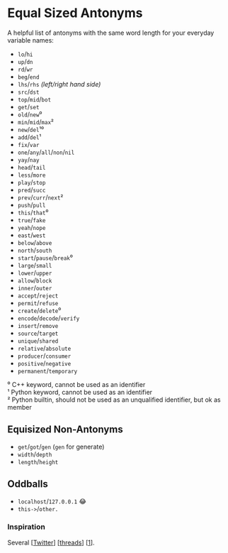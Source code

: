 # Equal Sized Antonyms
A helpful list of antonyms with the same word length for your everyday variable names:

- `lo`/`hi`
- `up`/`dn`
- `rd`/`wr`
- `beg`/`end`
- `lhs`/`rhs` *(left/right hand side)*
- `src`/`dst`
- `top`/`mid`/`bot`
- `get`/`set`
- `old`/`new`⁰
- `min`/`mid`/`max`²
- `new`/`del`¹⁰
- `add`/`del`¹
- `fix`/`var`
- `one`/`any`/`all`/`non`/`nil`
- `yay`/`nay`
- `head`/`tail`
- `less`/`more`
- `play`/`stop`
- `pred`/`succ`
- `prev`/`curr`/`next`²
- `push`/`pull`
- `this`/`that`⁰
- `true`/`fake`
- `yeah`/`nope`
- `east`/`west`
- `below`/`above`
- `north`/`south`
- `start`/`pause`/`break`⁰
- `large`/`small`
- `lower`/`upper`
- `allow`/`block`
- `inner`/`outer`
- `accept`/`reject`
- `permit`/`refuse`
- `create`/`delete`⁰
- `encode`/`decode`/`verify`
- `insert`/`remove`
- `source`/`target`
- `unique`/`shared`
- `relative`/`absolute`
- `producer`/`consumer`
- `positive`/`negative`
- `permanent`/`temporary`

⁰ C++ keyword, cannot be used as an identifier  
¹ Python keyword, cannot be used as an identifier  
² Python builtin, should not be used as an unqualified identifier, but ok as member


## Equisized Non-Antonyms

- `get`/`got`/`gen` (`gen` for generate)
- `width`/`depth`
- `length`/`height`

## Oddballs
- `localhost`/`127.0.0.1` 😂
- `this->`/`other.`

### Inspiration
Several [[Twitter](https://twitter.com/fulhack/status/863496853190582272)] [[threads](https://twitter.com/kikko_fr/status/505301200980672512)] [[1](https://twitter.com/AdiShavit/status/1270615387567202305?s=20)].  
